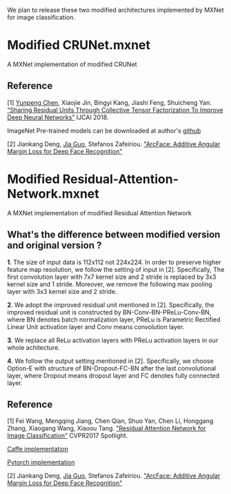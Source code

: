 We plan to release these two modified architectures implemented by MXNet for image classification. 

# Modified CRUNet.mxnet
A MXNet implementation of modified CRUNet

## Reference

[1]  [Yunpeng Chen](https://github.com/cypw), Xiaojie Jin, Bingyi Kang, Jiashi Feng, Shuicheng Yan. ["Sharing Residual Units Through Collective Tensor Factorization To Improve Deep Neural Networks"](https://www.ijcai.org/proceedings/2018/0088.pdf) IJCAI 2018.

ImageNet Pre-trained models can be downloaded at author's [github](https://github.com/cypw/CRU-Net)

[2] Jiankang Deng, [Jia Guo](https://github.com/deepinsight/insightface), Stefanos Zafeiriou. ["ArcFace: Additive Angular Margin Loss for Deep Face Recognition"](https://arxiv.org/pdf/1801.07698v1.pdf)

# Modified Residual-Attention-Network.mxnet
A MXNet implementation of modified Residual Attention Network

## What's the difference between modified version and original version ?
**1**. The size of input data is 112x112 not 224x224. In order to preserve higher feature map resolution, we follow the setting of input in [2]. Specifically, The first convolution layer with 7x7 kernel size and 2 stride is replaced by 3x3 kernel size and 1 stride. Moreover, 
we remove the following max pooling layer with 3x3 kernel size and 2 stride.

**2**. We adopt the improved residual unit mentioned in [2]. Specifically, the improved residual unit is constructed by BN-Conv-BN-PReLu-Conv-BN, where BN denotes batch normalization layer, PReLu is Parametric Rectified Linear Unit activation layer and Conv means convolution layer.

**3**. We replace all ReLu activation layers with PReLu activation layers in our whole achitecture.

**4**. We follow the output setting mentioned in [2]. Specifically, we choose Option-E with structure of BN-Dropout-FC-BN after the last convolutional layer, where Dropout means dropout layer and FC denotes fully connected layer.

## Reference

[1] Fei Wang, Mengqing Jiang, Chen Qian, Shuo Yan, Chen Li, Honggang Zhang, Xiaogang Wang, Xiaoou Tang. ["Residual Attention Network for Image Classification"](https://arxiv.org/pdf/1704.06904.pdf) CVPR2017 Spotlight.

[Caffe implementation](https://github.com/fwang91/residual-attention-network)

[Pytorch implementation](https://github.com/tengshaofeng/ResidualAttentionNetwork-pytorch)

[2] Jiankang Deng, [Jia Guo](https://github.com/deepinsight/insightface), Stefanos Zafeiriou. ["ArcFace: Additive Angular Margin Loss for Deep Face Recognition"](https://arxiv.org/pdf/1801.07698v1.pdf)
